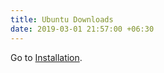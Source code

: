 ```yaml
---
title: Ubuntu Downloads
date: 2019-03-01 21:57:00 +06:30
---
```


Go to [Installation](/installation/ubuntu/).